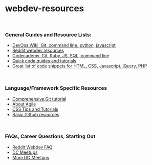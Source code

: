 # webdev-resources
<br> 
<h3>General Guides and Resource Lists:</h3>
<ul>
<li><a href="https://github.com/Leo-G/DevopsWiki"> DevOps Wiki: Git, command line, python, javascript </a></li>
<li><a href="https://www.reddit.com/r/webdev/comments/1v7en8/webdev_resources/"> Reddit webdev resources </a></li>
<li><a href="https://www.codecademy.com/learn"> Codecademy: Git, Ruby, JS, SQL, command line </a></li>
<li><a href="http://code.tutsplus.com/categories/web-development"> Quick code quides and tutorials </a></li>
<li><a href="https://css-tricks.com/snippets/javascript/"> Great list of code snippets for HTML, CSS, Javascript, jQuery, PHP </a></li>

</ul>

<br> 
<h3>Language/Framework Specific Resources</h3>
<ul>
<li><a href="http://www.vogella.com/tutorials/Git/article.html#gitdefintion_tools1"> Comprehensive Git tutorial </a></li>
<li><a href="https://www.agilealliance.org/agile101/"> About Agile </a></li>
<li><a href="https://css-tricks.com/"> CSS Tips and Tutorials </a></li>
<li><a href="https://help.github.com/categories/bootcamp/"> Basic Github resources </a></li>



</ul>
<br>
<h3>FAQs, Career Questions, Starting Out</h3>
<ul>
<li><a href="https://www.reddit.com/r/webdev/wiki/faq"> Reddit Webdev FAQ </a></li>
<li><a href="http://www.meetup.com/find/events/"> DC Meetups </a></li>
<li><a href="http://technical.ly/dc/2014/07/10/washington-dc-tech-meetup-groups/"> More DC Meetups </a></li>

